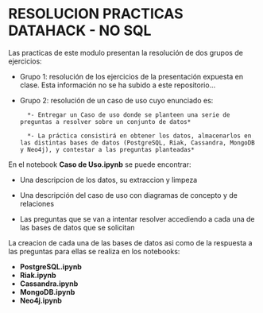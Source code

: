 # RESOLUCION PRACTICAS DATAHACK - NO SQL

Las practicas de este modulo presentan la resolución de dos grupos de ejercicios:

- Grupo 1: resolución de los ejercicios de la presentación expuesta en clase. Esta información no se ha subido a este repositorio...

- Grupo 2: resolución de un caso de uso cuyo enunciado es:

        *- Entregar un Caso de uso donde se planteen una serie de preguntas a resolver sobre un conjunto de datos*

        *- La práctica consistirá en obtener los datos, almacenarlos en las distintas bases de datos (PostgreSQL, Riak, Cassandra, MongoDB y Neo4j), y contestar a las preguntas planteadas*


En el notebook **Caso de Uso.ipynb** se puede encontrar:

 - Una descripcion de los datos, su extraccion y limpeza
 
 - Una descripción del caso de uso con diagramas de concepto y de relaciones
 
 - Las preguntas que se van a intentar resolver accediendo a cada una de las bases de datos que se solicitan

La creacion de cada una de las bases de datos asi como de la respuesta a las preguntas para ellas se realiza en los notebooks:

- **PostgreSQL.ipynb**
- **Riak.ipynb**
- **Cassandra.ipynb**
- **MongoDB.ipynb**
- **Neo4j.ipynb**

